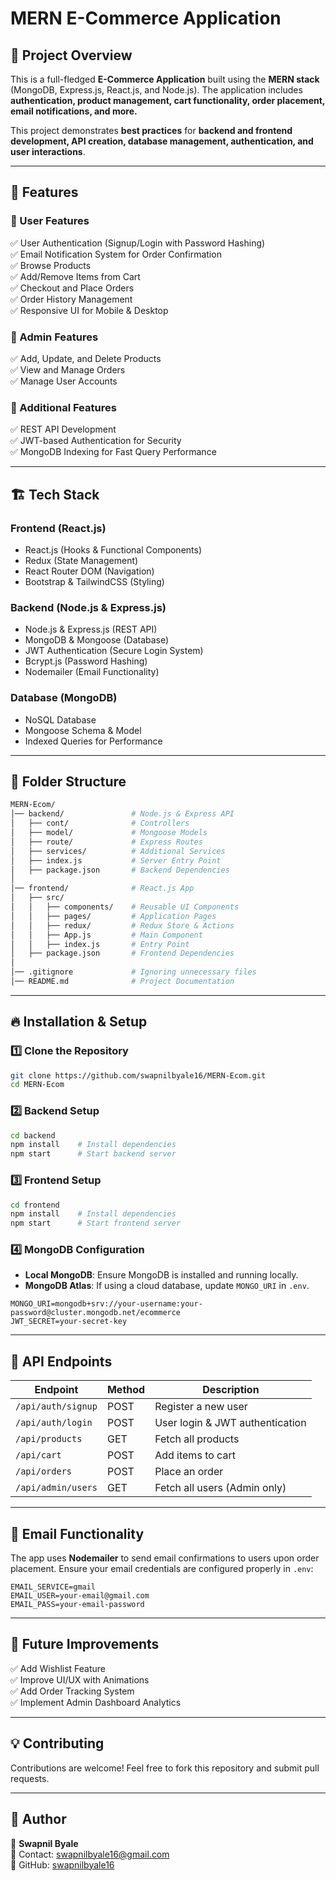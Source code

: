 # MERN E-Commerce Application

## 📌 Project Overview

This is a full-fledged **E-Commerce Application** built using the **MERN stack** (MongoDB, Express.js, React.js, and Node.js). The application includes **authentication, product management, cart functionality, order placement, email notifications, and more.**

This project demonstrates **best practices** for **backend and frontend development, API creation, database management, authentication, and user interactions**.

---

## 🚀 Features

### 🛒 User Features

✅ User Authentication (Signup/Login with Password Hashing)\
✅ Email Notification System for Order Confirmation\
✅ Browse Products\
✅ Add/Remove Items from Cart\
✅ Checkout and Place Orders\
✅ Order History Management\
✅ Responsive UI for Mobile & Desktop

### 🔧 Admin Features

✅ Add, Update, and Delete Products\
✅ View and Manage Orders\
✅ Manage User Accounts

### 📩 Additional Features

✅ REST API Development\
✅ JWT-based Authentication for Security\
✅ MongoDB Indexing for Fast Query Performance

---

## 🏗 Tech Stack

### **Frontend (React.js)**

- React.js (Hooks & Functional Components)
- Redux (State Management)
- React Router DOM (Navigation)
- Bootstrap & TailwindCSS (Styling)

### **Backend (Node.js & Express.js)**

- Node.js & Express.js (REST API)
- MongoDB & Mongoose (Database)
- JWT Authentication (Secure Login System)
- Bcrypt.js (Password Hashing)
- Nodemailer (Email Functionality)

### **Database (MongoDB)**

- NoSQL Database
- Mongoose Schema & Model
- Indexed Queries for Performance

---

## 📂 Folder Structure

```bash
MERN-Ecom/
│── backend/               # Node.js & Express API
│   ├── cont/              # Controllers
│   ├── model/             # Mongoose Models
│   ├── route/             # Express Routes
│   ├── services/          # Additional Services
│   ├── index.js           # Server Entry Point
│   ├── package.json       # Backend Dependencies
│
│── frontend/              # React.js App
│   ├── src/
│   │   ├── components/    # Reusable UI Components
│   │   ├── pages/         # Application Pages
│   │   ├── redux/         # Redux Store & Actions
│   │   ├── App.js         # Main Component
│   │   ├── index.js       # Entry Point
│   ├── package.json       # Frontend Dependencies
│
│── .gitignore             # Ignoring unnecessary files
│── README.md              # Project Documentation
```

---

## 🔥 Installation & Setup

### 1️⃣ Clone the Repository

```bash
git clone https://github.com/swapnilbyale16/MERN-Ecom.git
cd MERN-Ecom
```

### 2️⃣ Backend Setup

```bash
cd backend
npm install    # Install dependencies
npm start      # Start backend server
```

### 3️⃣ Frontend Setup

```bash
cd frontend
npm install    # Install dependencies
npm start      # Start frontend server
```

### 4️⃣ MongoDB Configuration

- **Local MongoDB**: Ensure MongoDB is installed and running locally.
- **MongoDB Atlas**: If using a cloud database, update `MONGO_URI` in `.env`.

```env
MONGO_URI=mongodb+srv://your-username:your-password@cluster.mongodb.net/ecommerce
JWT_SECRET=your-secret-key
```

---

## 🔗 API Endpoints

| Endpoint           | Method | Description                     |
| ------------------ | ------ | ------------------------------- |
| `/api/auth/signup` | POST   | Register a new user             |
| `/api/auth/login`  | POST   | User login & JWT authentication |
| `/api/products`    | GET    | Fetch all products              |
| `/api/cart`        | POST   | Add items to cart               |
| `/api/orders`      | POST   | Place an order                  |
| `/api/admin/users` | GET    | Fetch all users (Admin only)    |

---

## 📧 Email Functionality

The app uses **Nodemailer** to send email confirmations to users upon order placement.
Ensure your email credentials are configured properly in `.env`:

```env
EMAIL_SERVICE=gmail
EMAIL_USER=your-email@gmail.com
EMAIL_PASS=your-email-password
```

---

## 🚀 Future Improvements

✅ Add Wishlist Feature\
✅ Improve UI/UX with Animations\
✅ Add Order Tracking System\
✅ Implement Admin Dashboard Analytics

---

## 💡 Contributing

Contributions are welcome! Feel free to fork this repository and submit pull requests.

---

## 🙌 Author

👤 **Swapnil Byale**\
📧 Contact: [swapnilbyale16@gmail.com](mailto:swapnilbyale16@gmail.com)\
🔗 GitHub: [swapnilbyale16](https://github.com/swapnilbyale16)

